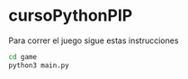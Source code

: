 # cursoPythonPIP

Para correr el juego sigue estas instrucciones

```sh
cd game
python3 main.py
```

